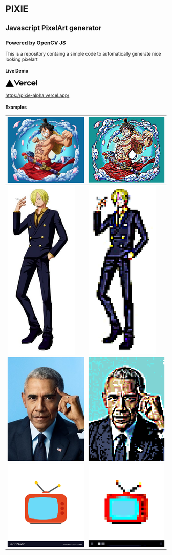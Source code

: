 # PIXIE
## Javascript PixelArt generator
### Powered by OpenCV JS

This is a repository containg a simple code to automatically generate nice looking pixelart

#### Live Demo

[<img src="assets/vercel.png" width=100>](https://pixie-alpha.vercel.app/) 

https://pixie-alpha.vercel.app/
#### Examples

|![alt text](assets/img.png "Title")|![alt text](assets/pixellated/luffy-5px.png "Title")|
|---|---|
|![alt text](assets/sanji.webp "Title")|![alt text](assets/pixellated/sanji-5px.png "Title")|
|![alt text](assets/obama.jpeg "Title")|![alt text](assets/pixellated/Obama%20pix.png "Title")|
|![alt text](assets/tv_icon.jpg "Title")|![alt text](assets/pixellated/tv_icon-30px.png "Title")|



